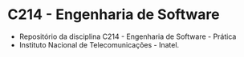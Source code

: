 # C214 - Engenharia de Software

- Repositório da disciplina C214 - Engenharia de Software - Prática
- Instituto Nacional de Telecomunicações - Inatel.
